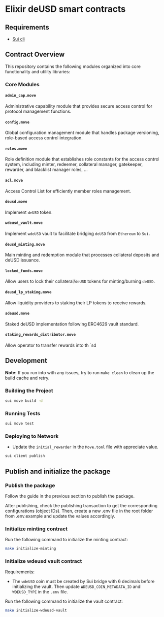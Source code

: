 # Elixir deUSD smart contracts

## Requirements

- [Sui cli](https://docs.sui.io/guides/developer/getting-started/sui-install)

## Contract Overview

This repository contains the following modules organized into core functionality and utility libraries:

### Core Modules

#### `admin_cap.move`
Administrative capability module that provides secure access control for protocol management functions.

#### `config.move`
Global configuration management module that handles package versioning, role-based access control integration.

#### `roles.move`
Role definition module that establishes role constants for the access control system, including minter, redeemer, collateral manager, gatekeeper, rewarder, and blacklist manager roles, ...

#### `acl.move`
Access Control List for efficiently member roles management.

#### `deusd.move`
Implement `deUSD` token.

#### `wdeusd_vault.move`
Implement `wdeUSD` vault to facilitate bridging `deUSD` from `Ethereum` to `Sui`.

#### `deusd_minting.move`
Main minting and redemption module that processes collateral deposits and deUSD issuance.

#### `locked_funds.move`
Allow users to lock their collateral/`deUSD` tokens for minting/burning `deUSD`.

#### `deusd_lp_staking.move`
Allow liquidity providers to staking their LP tokens to receive rewards.

#### `sdeusd.move`
Staked deUSD implementation following ERC4626 vault standard. 

#### `staking_rewards_distributor.move`
Allow operator to transfer rewards into th `sd

## Development

**Note:** If you run into with any issues, try to run `make clean` to clean up the build cache and retry.

### Building the Project
```bash
sui move build -d
```

### Running Tests
```bash
sui move test
```

### Deploying to Network
- Update the `initial_rewarder` in the `Move.toml` file with appreciate value.

```bash
sui client publish
```

## Publish and initialize the package

### Publish the package

Follow the guide in the previous section to publish the package.

After publishing, check the publishing transaction to get the corresponding configurations (object IDs). Then, create a new .env file in the root folder from .env.example and update the values accordingly.

### Initialize minting contract

Run the following command to initialize the minting contract:

```bash
make initialize-minting
```

### Initialize wdeusd vault contract

Requirements: 
- The `wdeUSD` coin must be created by Sui bridge with 6 decimals before initializing the vault. Then update `WDEUSD_COIN_METADATA_ID` and `WDEUSD_TYPE` in the `.env` file.

Run the following command to initialize the vault contract:

```bash
make initialize-wdeusd-vault
```